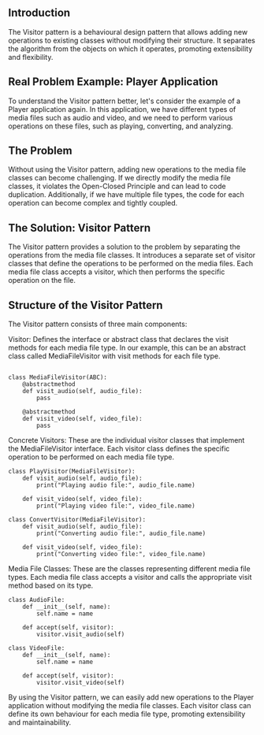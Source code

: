 Introduction
---
The Visitor pattern is a behavioural design pattern that allows adding new operations to existing classes without modifying their structure. It separates the algorithm from the objects on which it operates, promoting extensibility and flexibility.

Real Problem Example: Player Application
----
To understand the Visitor pattern better, let's consider the example of a Player application again. In this application, we have different types of media files such as audio and video, and we need to perform various operations on these files, such as playing, converting, and analyzing.

The Problem
-----
Without using the Visitor pattern, adding new operations to the media file classes can become challenging. If we directly modify the media file classes, it violates the Open-Closed Principle and can lead to code duplication. Additionally, if we have multiple file types, the code for each operation can become complex and tightly coupled.

The Solution: Visitor Pattern
-----
The Visitor pattern provides a solution to the problem by separating the operations from the media file classes. It introduces a separate set of visitor classes that define the operations to be performed on the media files. Each media file class accepts a visitor, which then performs the specific operation on the file.

Structure of the Visitor Pattern
-----
The Visitor pattern consists of three main components:

Visitor: Defines the interface or abstract class that declares the visit methods for each media file type. In our example, this can be an abstract class called MediaFileVisitor with visit methods for each file type.
```from abc import ABC, abstractmethod

class MediaFileVisitor(ABC):
    @abstractmethod
    def visit_audio(self, audio_file):
        pass

    @abstractmethod
    def visit_video(self, video_file):
        pass
```
Concrete Visitors: These are the individual visitor classes that implement the MediaFileVisitor interface. Each visitor class defines the specific operation to be performed on each media file type.
```
class PlayVisitor(MediaFileVisitor):
    def visit_audio(self, audio_file):
        print("Playing audio file:", audio_file.name)

    def visit_video(self, video_file):
        print("Playing video file:", video_file.name)

class ConvertVisitor(MediaFileVisitor):
    def visit_audio(self, audio_file):
        print("Converting audio file:", audio_file.name)

    def visit_video(self, video_file):
        print("Converting video file:", video_file.name)
```
Media File Classes: These are the classes representing different media file types. Each media file class accepts a visitor and calls the appropriate visit method based on its type.
```
class AudioFile:
    def __init__(self, name):
        self.name = name

    def accept(self, visitor):
        visitor.visit_audio(self)

class VideoFile:
    def __init__(self, name):
        self.name = name

    def accept(self, visitor):
        visitor.visit_video(self)
```

By using the Visitor pattern, we can easily add new operations to the Player application without modifying the media file classes. Each visitor class can define its own behaviour for each media file type, promoting extensibility and maintainability.
